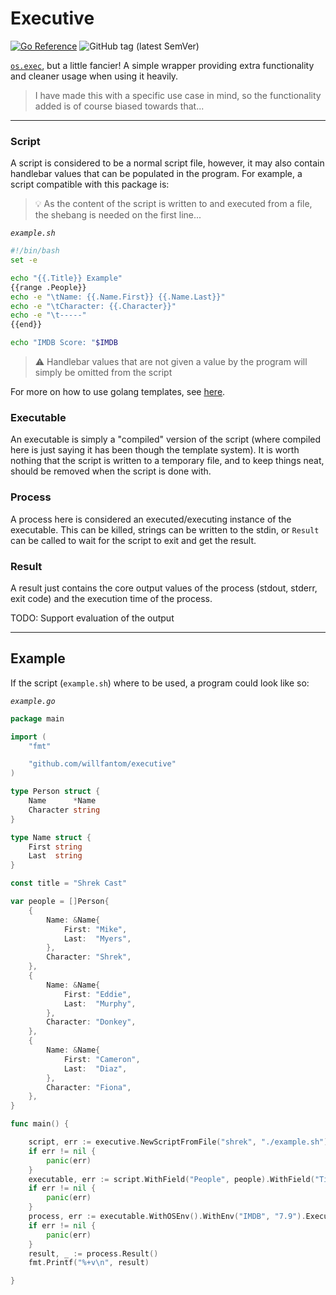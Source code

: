 # Executive

[![Go Reference](https://pkg.go.dev/badge/github.com/willfantom/executive.svg)](https://pkg.go.dev/github.com/willfantom/executive) ![GitHub tag (latest SemVer)](https://img.shields.io/github/v/tag/willfantom/executive?label=Latest%20Version&sort=semver&style=flat-square) 

[`os.exec`](https://pkg.go.dev/os/exec), but a little fancier! A simple wrapper providing extra functionality and cleaner usage when using it heavily.

> I have made this with a specific use case in mind, so the functionality added is of course biased towards that...

---

### Script

A script is considered to be a normal script file, however, it may also contain handlebar values that can be populated in the program. For example, a script compatible with this package is:

> 💡 As the content of the script is written to and executed from a file, the shebang is needed on the first line...

_`example.sh`_
```bash
#!/bin/bash
set -e

echo "{{.Title}} Example"
{{range .People}}    
echo -e "\tName: {{.Name.First}} {{.Name.Last}}"
echo -e "\tCharacter: {{.Character}}"
echo -e "\t-----"
{{end}}

echo "IMDB Score: "$IMDB
```

> ⚠️ Handlebar values that are not given a value by the program will simply be omitted from the script

For more on how to use golang templates, see [here](https://pkg.go.dev/text/template).

### Executable

An executable is simply a "compiled" version of the script (where compiled here is just saying it has been though the template system). It is worth nothing that the script is written to a temporary file, and to keep things neat, should be removed when the script is done with.

### Process

A process here is considered an executed/executing instance of the executable. This can be killed, strings can be written to the stdin, or `Result` can be called to wait for the script to exit and get the result.

### Result

A result just contains the core output values of the process (stdout, stderr, exit code) and the execution time of the process.

TODO: Support evaluation of the output

---

## Example

If the script (`example.sh`) where to be used, a program could look like so:

_`example.go`_
```go
package main

import (
	"fmt"

	"github.com/willfantom/executive"
)

type Person struct {
	Name      *Name
	Character string
}

type Name struct {
	First string
	Last  string
}

const title = "Shrek Cast"

var people = []Person{
	{
		Name: &Name{
			First: "Mike",
			Last:  "Myers",
		},
		Character: "Shrek",
	},
	{
		Name: &Name{
			First: "Eddie",
			Last:  "Murphy",
		},
		Character: "Donkey",
	},
	{
		Name: &Name{
			First: "Cameron",
			Last:  "Diaz",
		},
		Character: "Fiona",
	},
}

func main() {

	script, err := executive.NewScriptFromFile("shrek", "./example.sh")
	if err != nil {
		panic(err)
	}
	executable, err := script.WithField("People", people).WithField("Title", title).Compile()
	if err != nil {
		panic(err)
	}
	process, err := executable.WithOSEnv().WithEnv("IMDB", "7.9").Execute()
	if err != nil {
		panic(err)
	}
	result, _ := process.Result()
	fmt.Printf("%+v\n", result)

}
```
